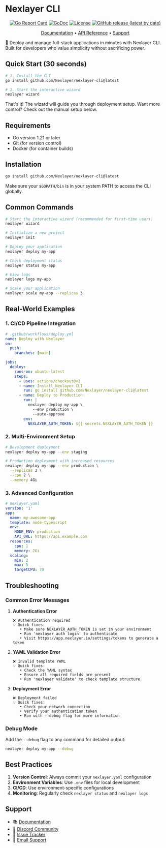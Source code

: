 # Nexlayer CLI

<div align="center">

[![Go Report Card](https://goreportcard.com/badge/github.com/Nexlayer/nexlayer-cli)](https://goreportcard.com/report/github.com/Nexlayer/nexlayer-cli)
[![GoDoc](https://godoc.org/github.com/Nexlayer/nexlayer-cli?status.svg)](https://godoc.org/github.com/Nexlayer/nexlayer-cli)
[![License](https://img.shields.io/badge/License-MIT-blue.svg)](LICENSE)
[![GitHub release (latest by date)](https://img.shields.io/github/v/release/Nexlayer/nexlayer-cli)](https://github.com/Nexlayer/nexlayer-cli/releases)

[Documentation](https://docs.nexlayer.com) • [API Reference](https://docs.nexlayer.com/api) • [Support](https://nexlayer.com/support)

</div>

🚀 Deploy and manage full-stack applications in minutes with Nexlayer CLI. Built for developers who value simplicity without sacrificing power.

## Quick Start (30 seconds)

```bash
# 1. Install the CLI
go install github.com/Nexlayer/nexlayer-cli@latest

# 2. Start the interactive wizard
nexlayer wizard
```

That's it! The wizard will guide you through deployment setup. Want more control? Check out the manual setup below.

## Requirements

- Go version 1.21 or later
- Git (for version control)
- Docker (for container builds)

## Installation

```bash
go install github.com/Nexlayer/nexlayer-cli@latest
```

Make sure your `$GOPATH/bin` is in your system PATH to access the CLI globally.

## Common Commands

```bash
# Start the interactive wizard (recommended for first-time users)
nexlayer wizard

# Initialize a new project
nexlayer init

# Deploy your application
nexlayer deploy my-app

# Check deployment status
nexlayer status my-app

# View logs
nexlayer logs my-app

# Scale your application
nexlayer scale my-app --replicas 3
```

## Real-World Examples

### 1. CI/CD Pipeline Integration

```yaml
# .github/workflows/deploy.yml
name: Deploy with Nexlayer
on:
  push:
    branches: [main]

jobs:
  deploy:
    runs-on: ubuntu-latest
    steps:
      - uses: actions/checkout@v2
      - name: Install Nexlayer CLI
        run: go install github.com/Nexlayer/nexlayer-cli@latest
      - name: Deploy to Production
        run: |
          nexlayer deploy my-app \
            --env production \
            --auto-approve
        env:
          NEXLAYER_AUTH_TOKEN: ${{ secrets.NEXLAYER_AUTH_TOKEN }}
```

### 2. Multi-Environment Setup

```bash
# Development deployment
nexlayer deploy my-app --env staging

# Production deployment with increased resources
nexlayer deploy my-app --env production \
  --replicas 3 \
  --cpu 2 \
  --memory 4Gi
```

### 3. Advanced Configuration

```yaml
# nexlayer.yaml
version: '1'
app:
  name: my-awesome-app
  template: node-typescript
  env:
    NODE_ENV: production
    API_URL: https://api.example.com
  resources:
    cpu: 1
    memory: 2Gi
  scaling:
    min: 2
    max: 5
    targetCPU: 70
```

## Troubleshooting

### Common Error Messages

1. **Authentication Error**
   ```
   ❌ Authentication required
   💡 Quick fixes:
      • Make sure NEXLAYER_AUTH_TOKEN is set in your environment
      • Run 'nexlayer auth login' to authenticate
      • Visit https://app.nexlayer.io/settings/tokens to generate a token
   ```

2. **YAML Validation Error**
   ```
   ❌ Invalid template YAML
   💡 Quick fixes:
      • Check the YAML syntax
      • Ensure all required fields are present
      • Run 'nexlayer validate' to check template structure
   ```

3. **Deployment Error**
   ```
   ❌ Deployment failed
   💡 Quick fixes:
      • Check your network connection
      • Verify your authentication token
      • Run with --debug flag for more information
   ```

### Debug Mode

Add the `--debug` flag to any command for detailed output:

```bash
nexlayer deploy my-app --debug
```

## Best Practices

1. **Version Control**: Always commit your `nexlayer.yaml` configuration
2. **Environment Variables**: Use `.env` files for local development
3. **CI/CD**: Use environment-specific configurations
4. **Monitoring**: Regularly check `nexlayer status` and `nexlayer logs`

## Support

- 📚 [Documentation](https://docs.nexlayer.com)
- 💬 [Discord Community](https://discord.gg/nexlayer)
- 🐛 [Issue Tracker](https://github.com/Nexlayer/nexlayer-cli/issues)
- 📧 [Email Support](mailto:support@nexlayer.com)
